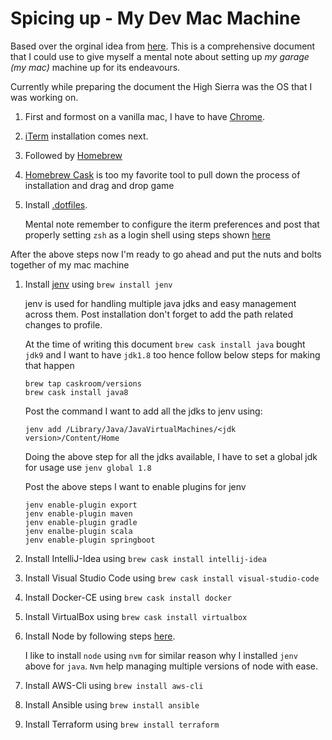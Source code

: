 # Spicing up - My Dev Mac Machine 
Based over the orginal idea from [here](https://github.com/yrameshra0/mac-dev-setup). This is a comprehensive document that I could use to give myself a mental note about setting up _my garage (my mac)_ machine up for its endeavours.

Currently while preparing the document the High Sierra was the OS that I was working on.

1. First and formost on a vanilla mac, I have to have [Chrome](www.google.com/chrome). 
1. [iTerm](https://www.iterm2.com/version3.html) installation comes next.
1. Followed by [Homebrew](https://brew.sh/)
1. [Homebrew Cask](https://caskroom.github.io/) is too my favorite tool to pull down the process of installation and drag and drop game
1. Install [.dotfiles](https://github.com/Hacklor/dotfiles).

   Mental note remember to configure the iterm preferences and post that properly setting `zsh` as a login shell using steps shown [here](https://apple.stackexchange.com/questions/88278/change-default-shell-from-bash-to-zsh/88296#88296)

After the above steps now I'm ready to go ahead and put the nuts and bolts together of my mac machine

1. Install [jenv](http://www.jenv.be/) using ```brew install jenv```

   jenv is used for handling multiple java jdks and easy management across them. Post installation don't forget to add the path related changes to profile.

   At the time of writing this document `brew cask install java` bought `jdk9` and I want to have `jdk1.8` too hence follow below steps for making that happen

   ```
   brew tap caskroom/versions
   brew cask install java8
   ```

   Post the command I want to add all the jdks to jenv using: 

   `jenv add /Library/Java/JavaVirtualMachines/<jdk version>/Content/Home`

   Doing the above step for all the jdks available, I have to set a global jdk for usage use `jenv global 1.8`

   Post the above steps I want to enable plugins for jenv

   ```
   jenv enable-plugin export
   jenv enable-plugin maven
   jenv enable-plugin gradle
   jenv enalbe-plugin scala
   jenv enable-plugin springboot
   ```
1. Install IntelliJ-Idea using `brew cask install intellij-idea`
1. Install Visual Studio Code using `brew cask install visual-studio-code`
1. Install Docker-CE using `brew cask install docker`
1. Install VirtualBox using `brew cask install virtualbox`
1. Install Node by following steps [here](http://nodesource.com/blog/installing-node-js-tutorial-using-nvm-on-mac-os-x-and-ubuntu/).

   I like to install `node` using `nvm` for similar reason why I installed `jenv` above for `java`. `Nvm` help managing multiple versions of node with ease.
1. Install AWS-Cli using `brew install aws-cli`
1. Install Ansible using `brew install ansible`
1. Install Terraform using `brew install terraform`

